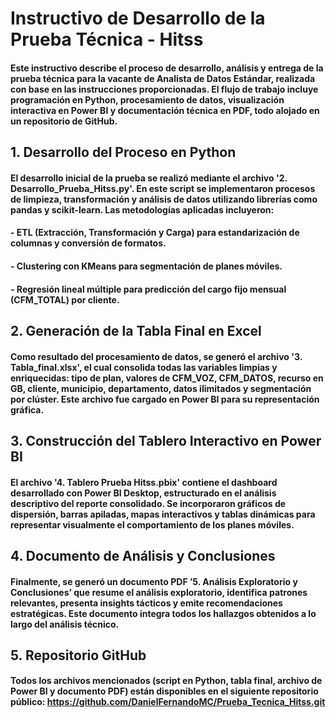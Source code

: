 # Instructivo de Desarrollo de la Prueba Técnica - Hitss
#### Este instructivo describe el proceso de desarrollo, análisis y entrega de la prueba técnica para la vacante de Analista de Datos Estándar, realizada con base en las instrucciones proporcionadas. El flujo de trabajo incluye programación en Python, procesamiento de datos, visualización interactiva en Power BI y documentación técnica en PDF, todo alojado en un repositorio de GitHub.

## 1. Desarrollo del Proceso en Python
#### El desarrollo inicial de la prueba se realizó mediante el archivo '2. Desarrollo_Prueba_Hitss.py'. En este script se implementaron procesos de limpieza, transformación y análisis de datos utilizando librerías como pandas y scikit-learn. Las metodologías aplicadas incluyeron:
#### - ETL (Extracción, Transformación y Carga) para estandarización de columnas y conversión de formatos. 
#### - Clustering con KMeans para segmentación de planes móviles. 
#### - Regresión lineal múltiple para predicción del cargo fijo mensual (CFM_TOTAL) por cliente.

## 2. Generación de la Tabla Final en Excel
#### Como resultado del procesamiento de datos, se generó el archivo '3. Tabla_final.xlsx', el cual consolida todas las variables limpias y enriquecidas: tipo de plan, valores de CFM_VOZ, CFM_DATOS, recurso en GB, cliente, municipio, departamento, datos ilimitados y segmentación por clúster. Este archivo fue cargado en Power BI para su representación gráfica.

## 3. Construcción del Tablero Interactivo en Power BI
#### El archivo '4. Tablero Prueba Hitss.pbix' contiene el dashboard desarrollado con Power BI Desktop, estructurado en el análisis descriptivo del reporte consolidado. Se incorporaron gráficos de dispersión, barras apiladas, mapas interactivos y tablas dinámicas para representar visualmente el comportamiento de los planes móviles.

## 4. Documento de Análisis y Conclusiones
#### Finalmente, se generó un documento PDF ’5. Análisis Exploratorio y Conclusiones’ que resume el análisis exploratorio, identifica patrones relevantes, presenta insights tácticos y emite recomendaciones estratégicas. Este documento integra todos los hallazgos obtenidos a lo largo del análisis técnico.

## 5. Repositorio GitHub
#### Todos los archivos mencionados (script en Python, tabla final, archivo de Power BI y documento PDF) están disponibles en el siguiente repositorio público: https://github.com/DanielFernandoMC/Prueba_Tecnica_Hitss.git
